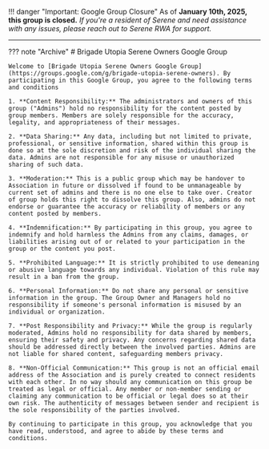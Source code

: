 !!! danger "Important: Google Group Closure"
    As of **January 10th, 2025, this group is closed.**
    _If you're a resident of Serene and need assistance with any issues, please reach out to Serene RWA for support._

---

??? note "Archive"
    # Brigade Utopia Serene Owners Google Group

    Welcome to [Brigade Utopia Serene Owners Google Group](https://groups.google.com/g/brigade-utopia-serene-owners). By participating in this Google Group, you agree to the following terms and conditions

    1. **Content Responsibility:** The administrators and owners of this group ("Admins") hold no responsibility for the content posted by group members. Members are solely responsible for the accuracy, legality, and appropriateness of their messages.

    2. **Data Sharing:** Any data, including but not limited to private, professional, or sensitive information, shared within this group is done so at the sole discretion and risk of the individual sharing the data. Admins are not responsible for any misuse or unauthorized sharing of such data.

    3. **Moderation:** This is a public group which may be handover to Association in future or dissolved if found to be unmanageable by current set of admins and there is no one else to take over. Creator of group holds this right to dissolve this group. Also, admins do not endorse or guarantee the accuracy or reliability of members or any content posted by members.

    4. **Indemnification:** By participating in this group, you agree to indemnify and hold harmless the Admins from any claims, damages, or liabilities arising out of or related to your participation in the group or the content you post.

    5. **Prohibited Language:** It is strictly prohibited to use demeaning or abusive language towards any individual. Violation of this rule may result in a ban from the group.

    6. **Personal Information:** Do not share any personal or sensitive information in the group. The Group Owner and Managers hold no responsibility if someone's personal information is misused by an individual or organization.

    7. **Post Responsibility and Privacy:** While the group is regularly moderated, Admins hold no responsibility for data shared by members, ensuring their safety and privacy. Any concerns regarding shared data should be addressed directly between the involved parties. Admins are not liable for shared content, safeguarding members privacy.

    8. **Non-Official Communication:** This group is not an official email address of the Association and is purely created to connect residents with each other. In no way should any communication on this group be treated as legal or official. Any member or non-member sending or claiming any communication to be official or legal does so at their own risk. The authenticity of messages between sender and recipient is the sole responsibility of the parties involved.

    By continuing to participate in this group, you acknowledge that you have read, understood, and agree to abide by these terms and conditions.
